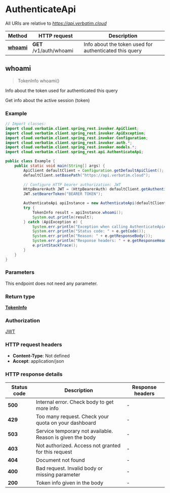 # AuthenticateApi

All URIs are relative to *https://api.verbatim.cloud*

| Method | HTTP request | Description |
|------------- | ------------- | -------------|
| [**whoami**](AuthenticateApi.md#whoami) | **GET** /v1/auth/whoami | Info about the token used for authenticated this query |



## whoami

> TokenInfo whoami()

Info about the token used for authenticated this query

Get info about the active session (token)

### Example

```java
// Import classes:
import cloud.verbatim.client.spring_rest.invoker.ApiClient;
import cloud.verbatim.client.spring_rest.invoker.ApiException;
import cloud.verbatim.client.spring_rest.invoker.Configuration;
import cloud.verbatim.client.spring_rest.invoker.auth.*;
import cloud.verbatim.client.spring_rest.invoker.models.*;
import cloud.verbatim.client.spring_rest.api.AuthenticateApi;

public class Example {
    public static void main(String[] args) {
        ApiClient defaultClient = Configuration.getDefaultApiClient();
        defaultClient.setBasePath("https://api.verbatim.cloud");
        
        // Configure HTTP bearer authorization: JWT
        HttpBearerAuth JWT = (HttpBearerAuth) defaultClient.getAuthentication("JWT");
        JWT.setBearerToken("BEARER TOKEN");

        AuthenticateApi apiInstance = new AuthenticateApi(defaultClient);
        try {
            TokenInfo result = apiInstance.whoami();
            System.out.println(result);
        } catch (ApiException e) {
            System.err.println("Exception when calling AuthenticateApi#whoami");
            System.err.println("Status code: " + e.getCode());
            System.err.println("Reason: " + e.getResponseBody());
            System.err.println("Response headers: " + e.getResponseHeaders());
            e.printStackTrace();
        }
    }
}
```

### Parameters

This endpoint does not need any parameter.

### Return type

[**TokenInfo**](TokenInfo.md)

### Authorization

[JWT](../README.md#JWT)

### HTTP request headers

- **Content-Type**: Not defined
- **Accept**: application/json


### HTTP response details
| Status code | Description | Response headers |
|-------------|-------------|------------------|
| **500** | Internal error. Check body to get more info |  -  |
| **429** | Too many request. Check your quota on your dashboard |  -  |
| **503** | Service temporary not available. Reason is given the body |  -  |
| **403** | Not authorized. Access not granted for this request |  -  |
| **404** | Document not found |  -  |
| **400** | Bad request. Invalid body or missing parameter |  -  |
| **200** | Token info given in the body |  -  |

